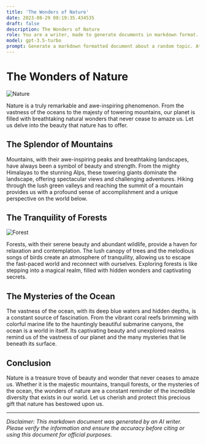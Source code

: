 ```yaml
---
title: 'The Wonders of Nature'
date: 2023-08-29 08:19:35.434535
draft: false
description: The Wonders of Nature
role: You are a writer, made to generate documents in markdown format. It is very important that all of the documents you generate are in valid markdown format.
model: gpt-3.5-turbo
prompt: Generate a markdown formatted document about a random topic. At the bottom, include a disclaimer explaining that the document was generated by you. The first line of the document should be the title. Make sure that the entire document is in proper markdown format, using a mix of various tags to make the document visually appealing.
---
```


# The Wonders of Nature

![Nature](https://images.unsplash.com/photo-1503435980610-a51f3ddfee40?ixid=MnwxMjA3fDB8MHxzZWFyY2h8N3x8bmlnaHQlMjBpbiUyMG5hdHVyZSUyMHNoYXJpbmc=&ixlib=rb-1.2.1&auto=format&fit=crop&w=900&q=60)

Nature is a truly remarkable and awe-inspiring phenomenon. From the vastness of the oceans to the majesty of towering mountains, our planet is filled with breathtaking natural wonders that never cease to amaze us. Let us delve into the beauty that nature has to offer.

## The Splendor of Mountains

Mountains, with their awe-inspiring peaks and breathtaking landscapes, have always been a symbol of beauty and strength. From the mighty Himalayas to the stunning Alps, these towering giants dominate the landscape, offering spectacular views and challenging adventures. Hiking through the lush green valleys and reaching the summit of a mountain provides us with a profound sense of accomplishment and a unique perspective on the world below.

## The Tranquility of Forests

![Forest](https://images.unsplash.com/photo-1575909416936-ce3142f64c5b?ixid=MnwxMjA3fDB8MHxzZWFyY2h8MTJ8fGZvcmVzdHxlbnwwfHwwfHw%3D&ixlib=rb-1.2.1&auto=format&fit=crop&w=900&q=60)

Forests, with their serene beauty and abundant wildlife, provide a haven for relaxation and contemplation. The lush canopy of trees and the melodious songs of birds create an atmosphere of tranquility, allowing us to escape the fast-paced world and reconnect with ourselves. Exploring forests is like stepping into a magical realm, filled with hidden wonders and captivating secrets.

## The Mysteries of the Ocean

The vastness of the ocean, with its deep blue waters and hidden depths, is a constant source of fascination. From the vibrant coral reefs brimming with colorful marine life to the hauntingly beautiful submarine canyons, the ocean is a world in itself. Its captivating beauty and unexplored realms remind us of the vastness of our planet and the many mysteries that lie beneath its surface.

## Conclusion

Nature is a treasure trove of beauty and wonder that never ceases to amaze us. Whether it is the majestic mountains, tranquil forests, or the mysteries of the ocean, the wonders of nature are a constant reminder of the incredible diversity that exists in our world. Let us cherish and protect this precious gift that nature has bestowed upon us.

---

*Disclaimer: This markdown document was generated by an AI writer. Please verify the information and ensure the accuracy before citing or using this document for official purposes.*